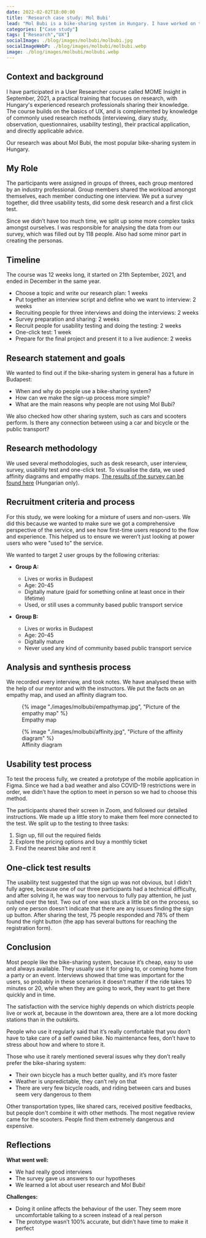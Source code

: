 ```yaml
---
date: 2022-02-02T18:00:00
title: 'Research case study: Mol Bubi'
lead: "Mol Bubi is a bike-sharing system in Hungary. I have worked on this project as part of a course called MOME Insight."
categories: ["Case study"]
tags: ["Research","UX"]
socialImage: ./blog/images/molbubi/molbubi.jpg
socialImageWebP: ./blog/images/molbubi/molbubi.webp
image: ./blog/images/molbubi/molbubi.webp
---
```


## Context and background
I have participated in a User Researcher course called MOME Insight in September, 2021, a practical training that focuses on research, with Hungary's experienced research professionals sharing their knowledge. The course builds on the basics of UX, and is complemented by knowledge of commonly used research methods (interviewing, diary study, observation, questionnaires, usability testing), their practical application, and directly applicable advice.

Our research was about Mol Bubi, the most popular bike-sharing system in Hungary.

## My Role
The participants were assigned in groups of threes, each group mentored by an industry professional. Group members shared the workload amongst themselves, each member conducting one interview. We put a survey together, did three usability tests, did some desk research and a first click test.

Since we didn’t have too much time, we split up some more complex tasks amongst ourselves. I was responsible for analysing the data from our survey, which was filled out by 118 people. Also had some minor part in creating the personas.

## Timeline
The course was 12 weeks long, it started on 21th September, 2021, and ended in December in the same year.

- Choose a topic and write our research plan: 1 weeks
- Put together an interview script and define who we want to interview: 2 weeks
- Recruiting people for three interviews and doing the interviews: 2 weeks
- Survey preparation and sharing: 2 weeks
- Recruit people for usability testing and doing the testing: 2 weeks
- One-click test: 1 week
- Prepare for the final project and present it to a live audience: 2 weeks

## Research statement and goals
We wanted to find out if the bike-sharing system in general has a future in Budapest:
- When and why do people use a bike-sharing system?
- How can we make the sign-up process more simple?
- What are the main reasons why people are not using Mol Bubi?

We also checked how other sharing system, such as cars and scooters perform. Is there any connection between using a car and bicycle or the public transport?

## Research methodology
We used several methodologies, such as desk research, user interview, survey, usability test and one-click test. To visualise the data, we used affinity diagrams and empathy maps.
<a href="./images/molbubi/survey.pdf" target="_blank">The results of the survey can be found here</a> (Hungarian only).

## Recruitment criteria and process
For this study, we were looking for a mixture of users and non-users. We did this because we wanted to make sure we got a comprehensive perspective of the service, and see how first-time users respond to the flow and experience. This helped us to ensure we weren’t just looking at power users who were "used to" the service.

We wanted to target 2 user groups by the following criterias:
- **Group A:**
    - Lives or works in Budapest
    - Age: 20-45
    - Digitally mature (paid for something online at least once in their lifetime)
    - Used, or still uses a community based public transport service

- **Group B:**
    - Lives or works in Budapest
    - Age: 20-45
    - Digitally mature
    - Never used any kind of community based public transport service

## Analysis and synthesis process
We recorded every interview, and took notes. We have analysed these with the help of our mentor and with the instructors.
We put the facts on an empathy map, and used an affinity diagram too.
<div class="project-image-wrapper">
   <figure>
        {% image "./images/molbubi/empathymap.jpg", "Picture of the empathy map" %}
        <figcaption>Empathy map</figcaption>
    </figure>
    <figure>
        {% image "./images/molbubi/affinity.jpg", "Picture of the affinity diagram" %}
        <figcaption>Affinity diagram</figcaption>
    </figure> 
</div>

## Usability test process
To test the process fully, we created a prototype of the mobile application in Figma. Since we had a bad weather and also COVID-19 restrictions were in order, we didn’t have the option to meet in person so we had to choose this method.

The participants shared their screen in Zoom, and followed our detailed instructions. We made up a little story to make them feel more connected to the test. 
We split up to the testing to three tasks:
1. Sign up, fill out the required fields
2. Explore the pricing options and buy a monthly ticket
3. Find the nearest bike and rent it

## One-click test results
The usability test suggested that the sign up was not obvious, but I didn’t fully agree, because one of our three participants had a technical difficulty, and after solving it, he was way too nervous to fully pay attention, he just rushed over the test.
Two out of one was stuck a little bit on the process, so only one person doesn’t indicate that there are any issues finding the sign up button.
After sharing the test, 75 people responded and 78% of them found the right button (the app has several buttons for reaching the registration form).

## Conclusion
Most people like the bike-sharing system, because it’s cheap, easy to use and always available. They usually use it for going to, or coming home from a party or an event. Interviews showed that time was important for the users, so probably in these scenarios it doesn’t matter if the ride takes 10 minutes or 20, while when they are going to work, they want to get there quickly and in time.

The satisfaction with the service highly depends on which districts people live or work at, because in the downtown area, there are a lot more docking stations than in the outskirts.

People who use it regularly said that it’s really comfortable that you don’t have to take care of a self owned bike. No maintenance fees, don’t have to stress about how and where to store it. 

Those who use it rarely mentioned several issues why they don’t really prefer the bike-sharing system:
- Their own bicycle has a much better quality, and it’s more faster
- Weather is unpredictable, they can’t rely on that
- There are very few bicycle roads, and riding between cars and buses seem very dangerous to them

Other transportation types, like shared cars, received positive feedbacks, but people don't combine it with other methods. The most negative review came for the scooters. People find them extremely dangerous and expensive.

## Reflections

**What went well:**
- We had really good interviews
- The survey gave us answers to our hypotheses 
- We learned a lot about user research and Mol Bubi!

**Challenges:**
- Doing it online affects the behaviour of the user. They seem more uncomfortable talking to a screen instead of a real person
- The prototype wasn’t 100% accurate, but didn’t have time to make it perfect
